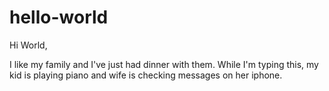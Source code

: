 # hello-world

Hi World, 

I like my family and I've just had dinner with them. While I'm typing this, my kid is playing piano and wife is checking messages on her iphone. 
